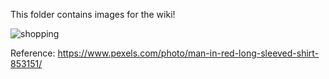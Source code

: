 This folder contains images for the wiki!

![shopping](https://user-images.githubusercontent.com/98122007/202615321-3343b7ec-0510-405f-9d06-4d01f7759af2.jpg)

Reference: https://www.pexels.com/photo/man-in-red-long-sleeved-shirt-853151/
